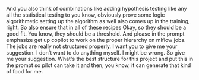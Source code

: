 And you also think of combinations like adding hypothesis testing like any all the statistical testing to you know, obviously prove some logic algorithmetic setting up the algorithm as well also comes up in the training, right. So also ensure that in all of these recipes Okay, so they should be a good fit. You know, they should be a threshold. And please in the prompt emphasize get up copilot to work on the proper hierarchy on mlflow jobs. The jobs are really not structured properly. I want you to give me your suggestion. I don't want to do anything myself. I might be wrong. So give me your suggestion. What's the best structure for this project and put this in the prompt so pilot can take it and then, you know, it can generate that kind of food for me.